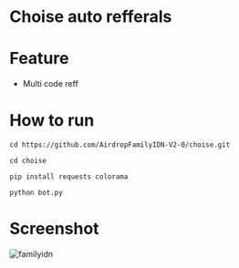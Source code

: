 # Choise auto refferals
# Feature
- Multi code reff

# How to run
```
cd https://github.com/AirdropFamilyIDN-V2-0/choise.git
```
```
cd choise
```
```
pip install requests colorama
```
```
python bot.py
```
# Screenshot
![familyidn](https://github.com/user-attachments/assets/ef534263-dc4d-4ada-89cd-0c7a5fabd0a6)

